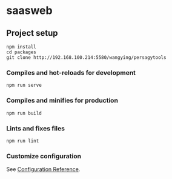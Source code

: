 # saasweb

## Project setup
```
npm install
cd packages
git clone http://192.168.100.214:5580/wangying/persagytools
```

### Compiles and hot-reloads for development
```
npm run serve
```

### Compiles and minifies for production
```
npm run build
```

### Lints and fixes files
```
npm run lint
```

### Customize configuration
See [Configuration Reference](https://cli.vuejs.org/config/).
